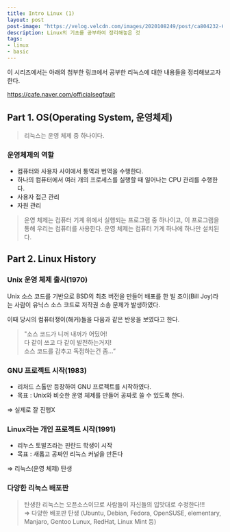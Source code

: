```yaml
---
title: Intro Linux (1)
layout: post
post-image: "https://velog.velcdn.com/images/2020108249/post/ca804232-601f-42b0-baf0-2bb7c2213e28/image.png"
description: Linux의 기초를 공부하여 정리해놓은 것
tags:
- linux
- basic
---
```


이 시리즈에서는 아래의 첨부한 링크에서 공부한 리눅스에 대한 내용들을 정리해보고자 한다.

<https://cafe.naver.com/officialsegfault>
## Part 1. OS(Operating System, 운영체제)

>리눅스는 운영 체제 중 하나이다.

### 운영체제의 역할

- 컴퓨터와 사용자 사이에서 통역과 번역을 수행한다.
- 하나의 컴퓨터에서 여러 개의 프로세스를 실행할 때 일어나는 CPU 관리를 수행한다.
- 사용자 접근 관리
- 자원 관리

>운영 체제는 컴퓨터 기계 위에서 실행되는 프로그램 중 하나이고, 이 프로그램을 통해 우리는 컴퓨터를 사용한다.
>운영 체제는 컴퓨터 기계 하나에 하나만 설치된다.

## Part 2. Linux History

### Unix 운영 체제 출시(1970)
Unix 소스 코드를 기반으로 BSD의 최초 버전을 만들어 배포를 한 빌 조이(Bill Joy)라는 사람이 유닉스 소스 코드로 저작권 소송 문제가 발생하였다.

이때 당시의 컴퓨터쟁이(해커)들을 다음과 같은 반응을 보였다고 한다.
> "소스 코드가 니꺼 내꺼가 어딨어! <br> 다 같이 쓰고 다 같이 발전하는거지! <br> 소스 코드를 감추고 독점하는건 좀...”

### GNU 프로젝트 시작(1983)

- 리처드 스톨만 등장하여 GNU 프로젝트를 시작하였다.
- 목표 : Unix와 비슷한 운영 체제를 만들어 공짜로 쓸 수 있도록 한다.

⇒ 실제로 잘 진행X

### Linux라는 개인 프로젝트 시작(1991)

- 리누스 토발즈라는 핀란드 학생이 시작
- 목표 : 새롭고 공짜인 리눅스 커널을 만든다

⇒ 리눅스(운영 체제) 탄생

### 다양한 리눅스 배포판
> 탄생한 리눅스는 오픈소스이므로 사람들이 자신들의 입맛대로 수정한다!!! <br> 
⇒ 다양한 배포판 탄생 (Ubuntu, Debian, Fedora, OpenSUSE, elementary, Manjaro, Gentoo Lunux, RedHat, Linux Mint 등)